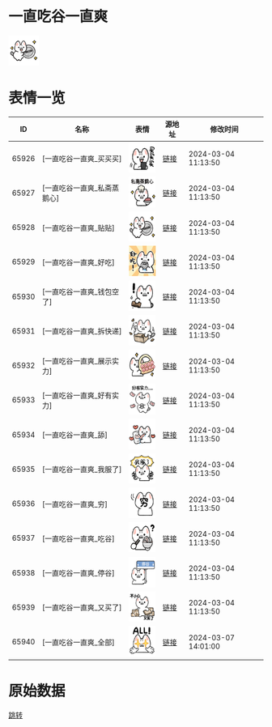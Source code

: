 # 一直吃谷一直爽

<img src="./cover.png" height="60" alt="cover" />

# 表情一览

|ID|名称|表情|源地址|修改时间|
|----|----|----|----|----|
|65926|[一直吃谷一直爽_买买买]|<img src="./pic/065926_%5B一直吃谷一直爽_买买买%5D.png" height="60" alt="买买买"/>|[链接](https://i0.hdslb.com/bfs/garb/a6643c4e498b85c840eaed80c1b1ece64bab9865.png)|2024-03-04 11:13:50|
|65927|[一直吃谷一直爽_私斋蒸鹅心]|<img src="./pic/065927_%5B一直吃谷一直爽_私斋蒸鹅心%5D.png" height="60" alt="私斋蒸鹅心"/>|[链接](https://i0.hdslb.com/bfs/garb/523be81db056fb4cb8008af45575a03e204b3954.png)|2024-03-04 11:13:50|
|65928|[一直吃谷一直爽_贴贴]|<img src="./pic/065928_%5B一直吃谷一直爽_贴贴%5D.png" height="60" alt="贴贴"/>|[链接](https://i0.hdslb.com/bfs/garb/3f64584f48112d3bc3988189868911588ff3e8c2.png)|2024-03-04 11:13:50|
|65929|[一直吃谷一直爽_好吃]|<img src="./pic/065929_%5B一直吃谷一直爽_好吃%5D.png" height="60" alt="好吃"/>|[链接](https://i0.hdslb.com/bfs/garb/a8b0a3ec50e1079fc77a3094b46b651b70774855.png)|2024-03-04 11:13:50|
|65930|[一直吃谷一直爽_钱包空了]|<img src="./pic/065930_%5B一直吃谷一直爽_钱包空了%5D.png" height="60" alt="钱包空了"/>|[链接](https://i0.hdslb.com/bfs/garb/db00ee402226abdc3b9aecfb93452d886fe9bca8.png)|2024-03-04 11:13:50|
|65931|[一直吃谷一直爽_拆快递]|<img src="./pic/065931_%5B一直吃谷一直爽_拆快递%5D.png" height="60" alt="拆快递"/>|[链接](https://i0.hdslb.com/bfs/garb/1bb82f6cc4ce3441c792713d040ca2815ffad5b8.png)|2024-03-04 11:13:50|
|65932|[一直吃谷一直爽_展示实力]|<img src="./pic/065932_%5B一直吃谷一直爽_展示实力%5D.png" height="60" alt="展示实力"/>|[链接](https://i0.hdslb.com/bfs/garb/9b1b3fb4144462be9f17f16ddcba764636fa10c7.png)|2024-03-04 11:13:50|
|65933|[一直吃谷一直爽_好有实力]|<img src="./pic/065933_%5B一直吃谷一直爽_好有实力%5D.png" height="60" alt="好有实力"/>|[链接](https://i0.hdslb.com/bfs/garb/167f8e181a80dd15b9aae7e0d3f0dc68475ac1a7.png)|2024-03-04 11:13:50|
|65934|[一直吃谷一直爽_舔]|<img src="./pic/065934_%5B一直吃谷一直爽_舔%5D.png" height="60" alt="舔"/>|[链接](https://i0.hdslb.com/bfs/garb/53eff8ca1b4509a85405d6251e956cb6d12c0b1d.png)|2024-03-04 11:13:50|
|65935|[一直吃谷一直爽_我服了]|<img src="./pic/065935_%5B一直吃谷一直爽_我服了%5D.png" height="60" alt="我服了"/>|[链接](https://i0.hdslb.com/bfs/garb/e440a58ed70da3b9e4bddca56b35ec1609fb6b4f.png)|2024-03-04 11:13:50|
|65936|[一直吃谷一直爽_穷]|<img src="./pic/065936_%5B一直吃谷一直爽_穷%5D.png" height="60" alt="穷"/>|[链接](https://i0.hdslb.com/bfs/garb/ebe24624a8090f2e8e033bbfed6fd334c95b40a9.png)|2024-03-04 11:13:50|
|65937|[一直吃谷一直爽_吃谷]|<img src="./pic/065937_%5B一直吃谷一直爽_吃谷%5D.png" height="60" alt="吃谷"/>|[链接](https://i0.hdslb.com/bfs/garb/47b2a1fcfa4365627ba8250f2f3e5e88b96b4223.png)|2024-03-04 11:13:50|
|65938|[一直吃谷一直爽_停谷]|<img src="./pic/065938_%5B一直吃谷一直爽_停谷%5D.png" height="60" alt="停谷"/>|[链接](https://i0.hdslb.com/bfs/garb/3c72a962748e83c38d6075a7cbd71b6f98c169cc.png)|2024-03-04 11:13:50|
|65939|[一直吃谷一直爽_又买了]|<img src="./pic/065939_%5B一直吃谷一直爽_又买了%5D.png" height="60" alt="又买了"/>|[链接](https://i0.hdslb.com/bfs/garb/177170fd8cd1ab2b76cbb675089fe0b81426413e.png)|2024-03-04 11:13:50|
|65940|[一直吃谷一直爽_全部]|<img src="./pic/065940_%5B一直吃谷一直爽_全部%5D.png" height="60" alt="全部"/>|[链接](https://i0.hdslb.com/bfs/garb/bf56596b915c8c515591444cd5d6961c5d672cce.png)|2024-03-07 14:01:00|

# 原始数据

[跳转](./raw.json)

